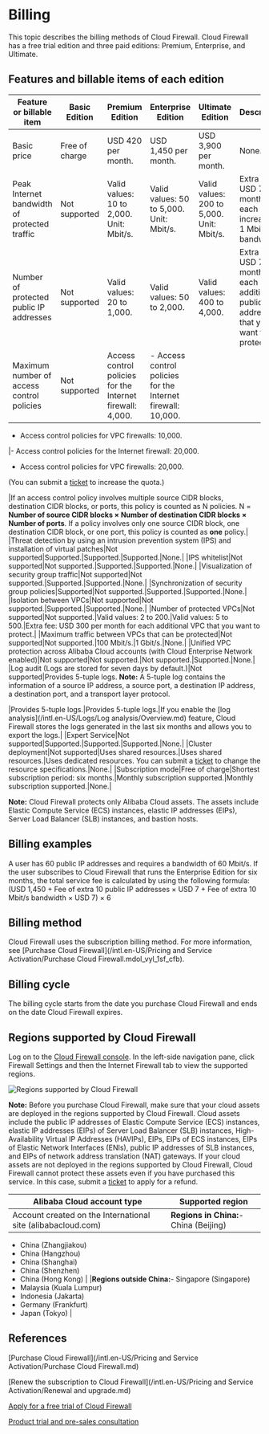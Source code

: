 # Billing

This topic describes the billing methods of Cloud Firewall. Cloud Firewall has a free trial edition and three paid editions: Premium, Enterprise, and Ultimate.

## Features and billable items of each edition

|Feature or billable item|Basic Edition|Premium Edition|Enterprise Edition|Ultimate Edition|Description|
|------------------------|-------------|---------------|------------------|----------------|-----------|
|Basic price|Free of charge|USD 420 per month.|USD 1,450 per month.|USD 3,900 per month.|None.|
|Peak Internet bandwidth of protected traffic|Not supported|Valid values: 10 to 2,000. Unit: Mbit/s.|Valid values: 50 to 5,000. Unit: Mbit/s.|Valid values: 200 to 5,000. Unit: Mbit/s.|Extra fee: USD 7 per month for each increase of 1 Mbit/s of bandwidth.|
|Number of protected public IP addresses|Not supported|Valid values: 20 to 1,000.|Valid values: 50 to 2,000.|Valid values: 400 to 4,000.|Extra fee: USD 7 per month for each additional public IP address that you want to protect.|
|Maximum number of access control policies|Not supported|Access control policies for the Internet firewall: 4,000.|-   Access control policies for the Internet firewall: 10,000.
-   Access control policies for VPC firewalls: 10,000.

|-   Access control policies for the Internet firewall: 20,000.
-   Access control policies for VPC firewalls: 20,000.

\(You can submit a [ticket](https://workorder-intl.console.aliyun.com/#/ticket/add/?productId=80) to increase the quota.\)

|If an access control policy involves multiple source CIDR blocks, destination CIDR blocks, or ports, this policy is counted as N policies. N = **Number of source CIDR blocks × Number of destination CIDR blocks × Number of ports**. If a policy involves only one source CIDR block, one destination CIDR block, or one port, this policy is counted as **one** policy.|
|Threat detection by using an intrusion prevention system \(IPS\) and installation of virtual patches|Not supported|Supported.|Supported.|Supported.|None.|
|IPS whitelist|Not supported|Not supported.|Supported.|Supported.|None.|
|Visualization of security group traffic|Not supported|Not supported.|Supported.|Supported.|None.|
|Synchronization of security group policies|Supported|Not supported.|Supported.|Supported.|None.|
|Isolation between VPCs|Not supported|Not supported.|Supported.|Supported.|None.|
|Number of protected VPCs|Not supported|Not supported.|Valid values: 2 to 200.|Valid values: 5 to 500.|Extra fee: USD 300 per month for each additional VPC that you want to protect.|
|Maximum traffic between VPCs that can be protected|Not supported|Not supported.|100 Mbit/s.|1 Gbit/s.|None.|
|Unified VPC protection across Alibaba Cloud accounts \(with Cloud Enterprise Network enabled\)|Not supported|Not supported.|Not supported.|Supported.|None.|
|Log audit \(Logs are stored for seven days by default.\)|Not supported|Provides 5-tuple logs. **Note:** A 5-tuple log contains the information of a source IP address, a source port, a destination IP address, a destination port, and a transport layer protocol.

|Provides 5-tuple logs.|Provides 5-tuple logs.|If you enable the [log analysis](/intl.en-US/Logs/Log analysis/Overview.md) feature, Cloud Firewall stores the logs generated in the last six months and allows you to export the logs.|
|Expert Service|Not supported|Supported.|Supported.|Supported.|None.|
|Cluster deployment|Not supported|Uses shared resources.|Uses shared resources.|Uses dedicated resources. You can submit a [ticket](https://workorder-intl.console.aliyun.com/#/ticket/add/?productId=80) to change the resource specifications.|None.|
|Subscription mode|Free of charge|Shortest subscription period: six months.|Monthly subscription supported.|Monthly subscription supported.|None.|

**Note:** Cloud Firewall protects only Alibaba Cloud assets. The assets include Elastic Compute Service \(ECS\) instances, elastic IP addresses \(EIPs\), Server Load Balancer \(SLB\) instances, and bastion hosts.

## Billing examples

A user has 60 public IP addresses and requires a bandwidth of 60 Mbit/s. If the user subscribes to Cloud Firewall that runs the Enterprise Edition for six months, the total service fee is calculated by using the following formula:\(USD 1,450 + Fee of extra 10 public IP addresses × USD 7 + Fee of extra 10 Mbit/s bandwidth × USD 7\) × 6

## Billing method

Cloud Firewall uses the subscription billing method. For more information, see [Purchase Cloud Firewall](/intl.en-US/Pricing and Service Activation/Purchase Cloud Firewall.mdol_vyl_1sf_cfb).

## Billing cycle

The billing cycle starts from the date you purchase Cloud Firewall and ends on the date Cloud Firewall expires.

## Regions supported by Cloud Firewall

Log on to the [Cloud Firewall console](https://yundun.console.aliyun.com/?p=cfwnext). In the left-side navigation pane, click Firewall Settings and then the Internet Firewall tab to view the supported regions.

![Regions supported by Cloud Firewall](https://static-aliyun-doc.oss-accelerate.aliyuncs.com/assets/img/en-US/8021507951/p103362.png)

**Note:** Before you purchase Cloud Firewall, make sure that your cloud assets are deployed in the regions supported by Cloud Firewall. Cloud assets include the public IP addresses of Elastic Compute Service \(ECS\) instances, elastic IP addresses \(EIPs\) of Server Load Balancer \(SLB\) instances, High-Availability Virtual IP Addresses \(HAVIPs\), EIPs, EIPs of ECS instances, EIPs of Elastic Network Interfaces \(ENIs\), public IP addresses of SLB instances, and EIPs of network address translation \(NAT\) gateways. If your cloud assets are not deployed in the regions supported by Cloud Firewall, Cloud Firewall cannot protect these assets even if you have purchased this service. In this case, submit a [ticket](https://workorder-intl.console.aliyun.com/#/ticket/add/?productId=80) to apply for a refund.

|Alibaba Cloud account type|Supported region|
|--------------------------|----------------|
|Account created on the International site \(alibabacloud.com\)|**Regions in China:**-   China \(Beijing\)
-   China \(Zhangjiakou\)
-   China \(Hangzhou\)
-   China \(Shanghai\)
-   China \(Shenzhen\)
-   China \(Hong Kong\) |
|**Regions outside China:**-   Singapore \(Singapore\)
-   Malaysia \(Kuala Lumpur\)
-   Indonesia \(Jakarta\)
-   Germany \(Frankfurt\)
-   Japan \(Tokyo\) |

## References

[Purchase Cloud Firewall](/intl.en-US/Pricing and Service Activation/Purchase Cloud Firewall.md)

[Renew the subscription to Cloud Firewall](/intl.en-US/Pricing and Service Activation/Renewal and upgrade.md)

[Apply for a free trial of Cloud Firewall](/intl.en-US/.md)

[Product trial and pre-sales consultation]()

